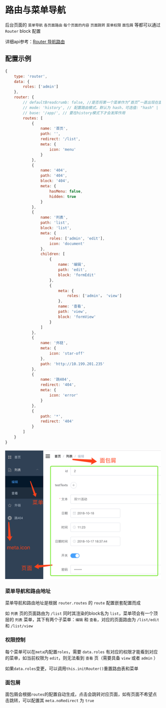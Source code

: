 # 路由与菜单导航

后台页面的 `菜单导航` `各页面路由` `每个页面的内容` `页面跳转` `菜单权限` `面包屑` 等都可以通过 `Router` block 配置

详细api参考：[Router 导航路由](../block/router.md)

## 配置示例
``` js
{
    type: 'router',
    data: {
        roles: ['admin']
    },
    router: {
        // defaultBreadcrumb: false, //是否将第一个菜单作为“首页”一直出现在面包屑，默认为 true
        // mode: 'history', // 配置路由模式，默认为 hash，可选值: "hash" | "history"
        // base: '/app/', // 要在history模式下才会发挥作用
        routes: [
            {
                name: '首页',
                path: '',
                redirect: '/list',
                meta: {
                    icon: 'menu'
                }
            },
            {
                name: '404',
                path: '404',
                block: '404',
                meta: {
                    hasMenu: false,
                    hidden: true
                }
            },
            {
                name: '列表',
                path: 'list',
                block: 'list',
                meta: {
                    roles: ['admin', 'edit'],
                    icon: 'document'
                },
                children: [
                    {
                        name: '编辑',
                        path: 'edit',
                        block: 'formEdit'
                    },
                    {
                        meta: {
                            roles: ['admin'， 'view']
                        },
                        name: '查看',
                        path: 'view',
                        block: 'formView'
                    }
                ]
            },
            {
                name: '外链',
                meta: {
                    icon: 'star-off'
                },
                path: 'http://10.199.201.235'
            },
            {
                name: '跳404',
                redirect: '404',
                meta: {
                    icon: 'error'
                }
            },
            {
                path: '*',
                redirect: '404'
            }
        ]
    }
}
```

![example](../assets/block-router-example.png)

### 菜单导航和路由地址

菜单导航和路由地址是根据 `router.routes` 的 `route` 配置嵌套配置而成

如 `列表` 页的页面路由为 `/list` 同时其渲染的block名为 `list`，菜单项会有一个顶层的 `列表` 菜单，其下有两个子菜单：`编辑` 和 `查看`，对应的页面路由为 `/list/edit` 和 `/list/view`

### 权限控制

每个菜单可以在`meta`内配置`roles`，需要 `data.roles` 有对应的权限才能看到对应的菜单，如当前权限为 `edit`，则无法看到 `查看` 页（需要具备 `view` 或者 `admin` ）

如果`data.roles`变更，可以调用`this.initRouter()`重置路由表和菜单

### 面包屑

面包屑会根据`routes`的配置自动生成，点击会跳转对应页面，如有页面不希望点击跳转，可以配置其 `meta.noRedirect` 为 `true`